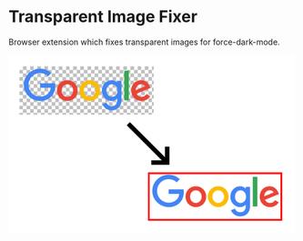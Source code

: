# Transparent Image Fixer

Browser extension which fixes transparent images for force-dark-mode.

![Screenshot 640.png](Screenshot%20640.png)
